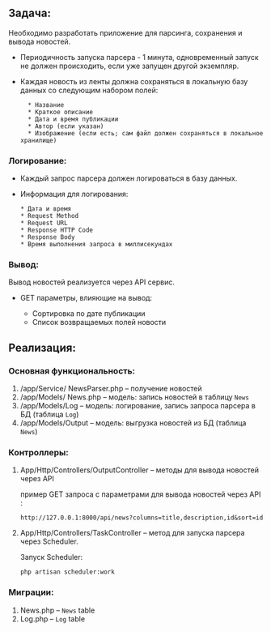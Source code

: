 ## Задача:

Необходимо разработать приложение для парсинга, сохранения и вывода новостей.

* Периодичность запуска парсера - 1 минута, одновременный запуск не должен происходить, если уже запущен другой экземпляр.

* Каждая новость из ленты должна сохраняться в локальную базу данных со следующим набором полей:
 
        * Название 
        * Краткое описание 
        * Дата и время публикации
        * Автор (если указан) 
        * Изображение (если есть; сам файл должен сохраняться в локальное хранилище) 
 
###  Логирование: 

* Каждый запрос парсера должен логироваться в базу данных.
 
* Информация для логирования: 
 
      * Дата и время 
      * Request Method 
      * Request URL
      * Response HTTP Code 
      * Response Body 
      * Время выполнения запроса в миллисекундах

### Вывод: 

Вывод новостей реализуется через API сервис. 

 * GET параметры, влияющие на вывод:
 
    * Сортировка по дате публикации 
    * Список возвращаемых полей новости

## Реализация:

### Основная функциональность:

1.	/app/Service/ NewsParser.php – получение новостей
2.	/app/Models/ News.php  –  модель: запись новостей в таблицу `News`
3.	/app/Models/Log – модель: логирование, запись запроса парсера в БД
 (таблица `Log`)
1.	/app/Models/Output –  модель: выгрузка новостей из БД (таблица `News`)

### Контроллеры:

1.	App/Http/Controllers/OutputController – методы для вывода новостей через API 

    пример GET запроса с параметрами для вывода новостей через API :
    
    ```
    http://127.0.0.1:8000/api/news?columns=title,description,id&sort=id
    ```

2.	App/Http/Controllers/TaskController – метод для запуска парсера через Scheduler. 

    Запуск Scheduler:

    ```
    php artisan scheduler:work 
    ```

### Миграции:

1.	News.php – `News` table 
2.	Log.php – `Log` table 

